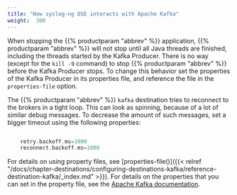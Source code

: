 ```yaml
---
title: "How syslog-ng OSE interacts with Apache Kafka"
weight:  300
---
```

<!-- DISCLAIMER: This file is based on the syslog-ng Open Source Edition documentation https://github.com/balabit/syslog-ng-ose-guides/commit/2f4a52ee61d1ea9ad27cb4f3168b95408fddfdf2 and is used under the terms of The syslog-ng Open Source Edition Documentation License. The file has been modified by Axoflow. -->

When stopping the {{% productparam "abbrev" %}} application, {{% productparam "abbrev" %}} will not stop until all Java threads are finished, including the threads started by the Kafka Producer. There is no way (except for the `kill -9` command) to stop {{% productparam "abbrev" %}} before the Kafka Producer stops. To change this behavior set the properties of the Kafka Producer in its properties file, and reference the file in the `properties-file` option.

The {{% productparam "abbrev" %}} `kafka` destination tries to reconnect to the brokers in a tight loop. This can look as spinning, because of a lot of similar debug messages. To decrease the amount of such messages, set a bigger timeout using the following properties:

```c

    retry.backoff.ms=1000
    reconnect.backoff.ms=1000

```

For details on using property files, see [properties-file()]({{< relref "/docs/chapter-destinations/configuring-destinations-kafka/reference-destination-kafka/_index.md" >}}). For details on the properties that you can set in the property file, see the [Apache Kafka documentation](http://kafka.apache.org/documentation.html#newproducerconfigs).
